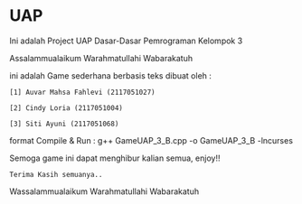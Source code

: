# UAP
Ini adalah Project UAP Dasar-Dasar Pemrograman Kelompok 3

Assalammualaikum Warahmatullahi Wabarakatuh 

ini adalah Game sederhana berbasis teks
dibuat oleh : 

	[1] Auvar Mahsa Fahlevi (2117051027)
	
 	[2] Cindy Loria (2117051004)
	
 	[3] Siti Ayuni (2117051068)

format Compile & Run : 
  	g++ GameUAP_3_B.cpp -o GameUAP_3_B -lncurses
 
 Semoga game ini dapat menghibur kalian semua, enjoy!!
    
    Terima Kasih semuanya..


Wassalammualaikum Warahmatullahi Wabarakatuh
